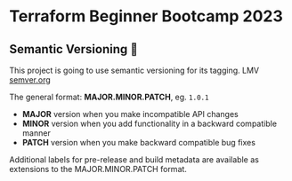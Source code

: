 # Terraform Beginner Bootcamp 2023

## Semantic Versioning :mage:

This project is going to use semantic versioning for its tagging. LMV
[semver.org](https://semver.org)


The general format:
**MAJOR.MINOR.PATCH**, eg. `1.0.1`

- **MAJOR** version when you make incompatible API changes
- **MINOR** version when you add functionality in a backward compatible manner
- **PATCH** version when you make backward compatible bug fixes

Additional labels for pre-release and build metadata are available as extensions to the MAJOR.MINOR.PATCH format.